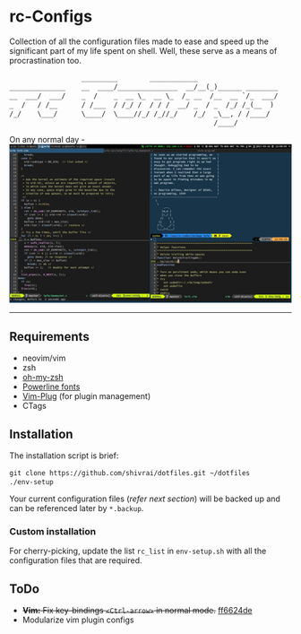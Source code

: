 # rc-Configs
Collection of all the configuration files made to ease and speed up the significant part of my life spent on shell. Well, these serve as a means of procrastination too.

```
                  _________        ____________
______________    __  ____/_______________  __/__(_)______ ________
__  ___/  ___/    _  /    _  __ \_  __ \_  /_ __  /__  __ `/_  ___/
_  /   / /__      / /___  / /_/ /  / / /  __/ _  / _  /_/ /_(__  )
/_/    \___/      \____/  \____//_/ /_//_/    /_/  _\__, / /____/
                                                   /____/
```

On any normal day - <br>
![Workspace-Selection](workspace-selection.png)

---

## Requirements
* neovim/vim
* zsh
* [oh-my-zsh](http://ohmyz.sh/)
* [Powerline fonts](https://github.com/powerline/fonts#powerline-fonts)
* [Vim-Plug](https://github.com/junegunn/vim-plug#installation) (for plugin management)
* CTags

## Installation
The installation script is brief:
```
git clone https://github.com/shivrai/dotfiles.git ~/dotfiles
./env-setup
```
Your current configuration files (_refer next section_) will be backed up and can be referenced later by `*.backup`.

### Custom installation
For cherry-picking, update the list `rc_list` in `env-setup.sh` with all the configuration files that are required.

## ToDo
* ~~**Vim:** Fix key-bindings `<Ctrl-arrow>` in normal mode.~~ [ff6624de](https://github.com/shivrai/dotfiles/commit/ff6624debacbb7cd1b467f74f1c534c616164df9)
* Modularize vim plugin configs
